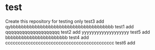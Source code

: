 # test
Create this repository  for testing only
test3 add
qybbbbbbbbbbbbbbbbbbbbbbbbbbbbbbbbbbbbbb
test1 add
qqqqqqqqqqqqqqqqqqqq
test2 add
yyyyyyyyyyyyyyyyyyy
test5 add
bbbbbbbbbbbbbbbbbbbbbbb
test4 add
ccccccccccccccccccccccccccccccccccccccccccc
test6 add
